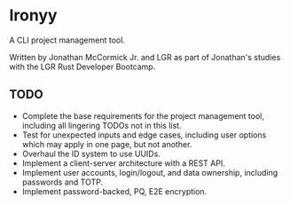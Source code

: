 # Ironyy

A CLI project management tool. 

Written by Jonathan McCormick Jr. and LGR as part of Jonathan's studies with the LGR Rust Developer Bootcamp.

## TODO
- Complete the base requirements for the project management tool, including all lingering TODOs not in this list.
- Test for unexpected inputs and edge cases, including user options which may apply in one page, but not another.
- Overhaul the ID system to use UUIDs.
- Implement a client-server architecture with a REST API.
- Implement user accounts, login/logout, and data ownership, including passwords and TOTP.
- Implement password-backed, PQ, E2E encryption.
